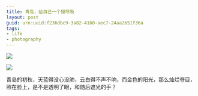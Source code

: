 ```yaml
---
title: 青岛，给自己一个慢呼吸
layout: post
guid: urn:uuid:f236dbc9-3a82-4160-aec7-24aa2651f36a
tags:
- life
- photography
---
```

![](http://7qn7v7.com1.z0.glb.clouddn.com/qingdao-21.JPG)

![](http://7qn7v7.com1.z0.glb.clouddn.com/qingdao-28.jpg)

青岛的初秋，天蓝得没心没肺，云白得不声不响，而金色的阳光，那么灿烂夺目，照在脸上，是不是透明了眼，和随后遮光的手？
